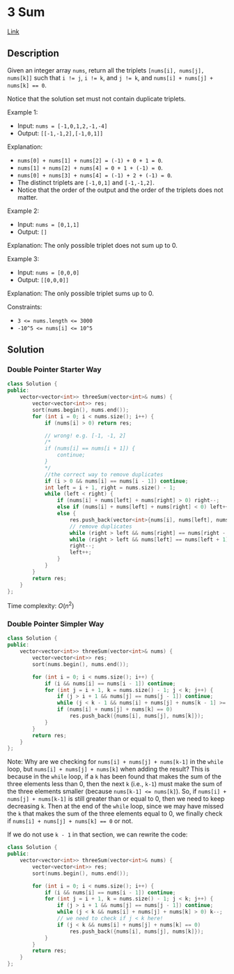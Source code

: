 # 3 Sum

[Link](https://leetcode.com/problems/3sum/description/)

## Description

Given an integer array `nums`, return all the triplets `[nums[i], nums[j], nums[k]]` such that `i != j`, `i != k`, and `j != k`, and `nums[i] + nums[j] + nums[k] == 0`.

Notice that the solution set must not contain duplicate triplets.

Example 1:

- Input: `nums = [-1,0,1,2,-1,-4]`
- Output: `[[-1,-1,2],[-1,0,1]]`

Explanation:

- `nums[0] + nums[1] + nums[2] = (-1) + 0 + 1 = 0`.
- `nums[1] + nums[2] + nums[4] = 0 + 1 + (-1) = 0`.
- `nums[0] + nums[3] + nums[4] = (-1) + 2 + (-1) = 0`.
- The distinct triplets are `[-1,0,1]` and `[-1,-1,2]`.
- Notice that the order of the output and the order of the triplets does not matter.

Example 2:

- Input: `nums = [0,1,1]`
- Output: `[]`

Explanation: The only possible triplet does not sum up to 0.

Example 3:

- Input: `nums = [0,0,0]`
- Output: `[[0,0,0]]`

Explanation: The only possible triplet sums up to 0.

Constraints:

- `3 <= nums.length <= 3000`
- `-10^5 <= nums[i] <= 10^5`

## Solution

### Double Pointer Starter Way

```C++
class Solution {
public:
    vector<vector<int>> threeSum(vector<int>& nums) {
        vector<vector<int>> res;
        sort(nums.begin(), nums.end());
        for (int i = 0; i < nums.size(); i++) {
            if (nums[i] > 0) return res;

            // wrong! e.g. [-1, -1, 2]
            /*
            if (nums[i] == nums[i + 1]) {
                continue;
            }
            */
            //the correct way to remove duplicates
            if (i > 0 && nums[i] == nums[i - 1]) continue;
            int left = i + 1, right = nums.size() - 1;
            while (left < right) {
                if (nums[i] + nums[left] + nums[right] > 0) right--;
                else if (nums[i] + nums[left] + nums[right] < 0) left++;
                else {
                    res.push_back(vector<int>{nums[i], nums[left], nums[right]});
                    // remove duplicates
                    while (right > left && nums[right] == nums[right - 1]) right--;
                    while (right > left && nums[left] == nums[left + 1]) left++;
                    right--;
                    left++;
                }
            }
        }
        return res;
    }
};
```

Time complexity: $O(n^2)$

### Double Pointer Simpler Way

```C++
class Solution {
public:
    vector<vector<int>> threeSum(vector<int>& nums) {
        vector<vector<int>> res;
        sort(nums.begin(), nums.end());

        for (int i = 0; i < nums.size(); i++) {
            if (i && nums[i] == nums[i - 1]) continue;
            for (int j = i + 1, k = nums.size() - 1; j < k; j++) {
                if (j > i + 1 && nums[j] == nums[j - 1]) continue;
                while (j < k - 1 && nums[i] + nums[j] + nums[k - 1] >= 0) k--;
                if (nums[i] + nums[j] + nums[k] == 0)
                    res.push_back({nums[i], nums[j], nums[k]});
            }
        }
        return res;
    }
};
```

Note: Why are we checking for `nums[i] + nums[j] + nums[k-1]` in the `while` loop, but `nums[i] + nums[j] + nums[k]` when adding the result? This is because in the `while` loop, if a `k` has been found that makes the sum of the three elements less than 0, then the next `k` (i.e., `k-1`) must make the sum of the three elements smaller (because `nums[k-1] <= nums[k]`). So, if `nums[i] + nums[j] + nums[k-1]` is still greater than or equal to 0, then we need to keep decreasing `k`. Then at the end of the `while` loop, since we may have missed the `k` that makes the sum of the three elements equal to 0, we finally check if `nums[i] + nums[j] + nums[k] == 0` or not.

If we do not use `k - 1` in that section, we can rewrite the code:

```C++
class Solution {
public:
    vector<vector<int>> threeSum(vector<int>& nums) {
        vector<vector<int>> res;
        sort(nums.begin(), nums.end());

        for (int i = 0; i < nums.size(); i++) {
            if (i && nums[i] == nums[i - 1]) continue;
            for (int j = i + 1, k = nums.size() - 1; j < k; j++) {
                if (j > i + 1 && nums[j] == nums[j - 1]) continue;
                while (j < k && nums[i] + nums[j] + nums[k] > 0) k--;
                // we need to check if j < k here!
                if (j < k && nums[i] + nums[j] + nums[k] == 0)
                    res.push_back({nums[i], nums[j], nums[k]});
            }
        }
        return res;
    }
};
```
